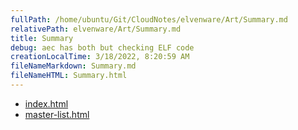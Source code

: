 ```yaml
---
fullPath: /home/ubuntu/Git/CloudNotes/elvenware/Art/Summary.md
relativePath: elvenware/Art/Summary.md
title: Summary
debug: aec has both but checking ELF code
creationLocalTime: 3/18/2022, 8:20:59 AM
fileNameMarkdown: Summary.md
fileNameHTML: Summary.html
---
```


<!-- toc -->
<!-- tocstop -->

* [index.html](index.html)
* [master-list.html](master-list.html)